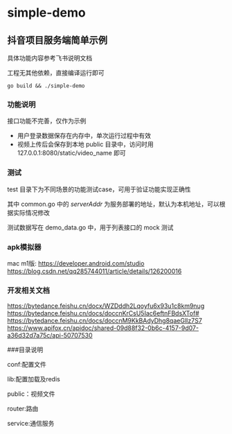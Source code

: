 # simple-demo

## 抖音项目服务端简单示例

具体功能内容参考飞书说明文档

工程无其他依赖，直接编译运行即可

```shell
go build && ./simple-demo
```

### 功能说明

接口功能不完善，仅作为示例

* 用户登录数据保存在内存中，单次运行过程中有效
* 视频上传后会保存到本地 public 目录中，访问时用 127.0.0.1:8080/static/video_name 即可

### 测试

test 目录下为不同场景的功能测试case，可用于验证功能实现正确性

其中 common.go 中的 _serverAddr_ 为服务部署的地址，默认为本机地址，可以根据实际情况修改

测试数据写在 demo_data.go 中，用于列表接口的 mock 测试


### apk模拟器
mac m1版:
https://developer.android.com/studio
https://blog.csdn.net/qq285744011/article/details/126200016

### 开发相关文档
https://bytedance.feishu.cn/docx/WZDddh2Lqoyfu6x93u1c8km9nug
https://bytedance.feishu.cn/docs/doccnKrCsU5Iac6eftnFBdsXTof#
https://bytedance.feishu.cn/docs/doccnM9KkBAdyDhg8qaeGlIz7S7
https://www.apifox.cn/apidoc/shared-09d88f32-0b6c-4157-9d07-a36d32d7a75c/api-50707530


###目录说明

conf:配置文件

lib:配置加载及redis

public：视频文件

router:路由

service:通信服务